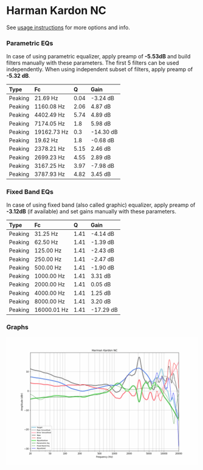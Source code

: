 # Harman Kardon NC
See [usage instructions](https://github.com/jaakkopasanen/AutoEq#usage) for more options and info.

### Parametric EQs
In case of using parametric equalizer, apply preamp of **-5.53dB** and build filters manually
with these parameters. The first 5 filters can be used independently.
When using independent subset of filters, apply preamp of **-5.32 dB**.

| Type    | Fc          |    Q | Gain      |
|:--------|:------------|:-----|:----------|
| Peaking | 21.69 Hz    | 0.04 | -3.24 dB  |
| Peaking | 1160.08 Hz  | 2.06 | 4.87 dB   |
| Peaking | 4402.49 Hz  | 5.74 | 4.89 dB   |
| Peaking | 7174.05 Hz  | 1.8  | 5.98 dB   |
| Peaking | 19162.73 Hz | 0.3  | -14.30 dB |
| Peaking | 19.62 Hz    | 1.8  | -0.68 dB  |
| Peaking | 2378.21 Hz  | 5.15 | 2.46 dB   |
| Peaking | 2699.23 Hz  | 4.55 | 2.89 dB   |
| Peaking | 3167.25 Hz  | 3.97 | -7.98 dB  |
| Peaking | 3787.93 Hz  | 4.82 | 3.45 dB   |

### Fixed Band EQs
In case of using fixed band (also called graphic) equalizer, apply preamp of **-3.12dB**
(if available) and set gains manually with these parameters.

| Type    | Fc          |    Q | Gain      |
|:--------|:------------|:-----|:----------|
| Peaking | 31.25 Hz    | 1.41 | -4.14 dB  |
| Peaking | 62.50 Hz    | 1.41 | -1.39 dB  |
| Peaking | 125.00 Hz   | 1.41 | -2.43 dB  |
| Peaking | 250.00 Hz   | 1.41 | -2.47 dB  |
| Peaking | 500.00 Hz   | 1.41 | -1.90 dB  |
| Peaking | 1000.00 Hz  | 1.41 | 3.31 dB   |
| Peaking | 2000.00 Hz  | 1.41 | 0.05 dB   |
| Peaking | 4000.00 Hz  | 1.41 | 1.25 dB   |
| Peaking | 8000.00 Hz  | 1.41 | 3.20 dB   |
| Peaking | 16000.01 Hz | 1.41 | -17.29 dB |

### Graphs
![](./Harman%20Kardon%20NC.png)